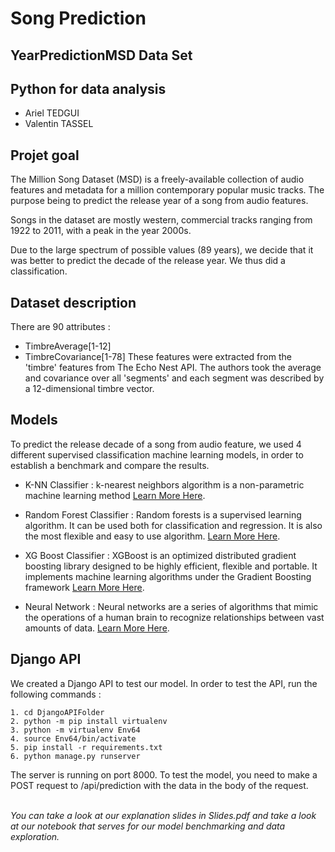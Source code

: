 # Song Prediction

## YearPredictionMSD Data Set 
## Python for data analysis

* Ariel TEDGUI
* Valentin TASSEL


## Projet goal
The Million Song Dataset (MSD) is a freely-available collection of audio features and metadata for a million contemporary popular music tracks. 
The purpose being to predict the release year of a song from audio features.

Songs in the dataset are mostly western, commercial tracks ranging from 1922 to 2011, with a peak in the year 2000s.

Due to the large spectrum of possible values (89 years), we decide that it was better to predict the decade of the release year. We thus did a classification.

## Dataset description
There are 90 attributes :
* TimbreAverage[1-12]
* TimbreCovariance[1-78]
These features were extracted from the 'timbre' features from The Echo Nest API. The authors took the average and covariance over all 'segments' and each segment was described by a 12-dimensional timbre vector.

## Models 
To predict the release decade of a song from audio feature, we used 4 different supervised classification machine learning models, in order to establish a benchmark and compare the results.

* K-NN Classifier :  k-nearest neighbors algorithm is a non-parametric machine learning method [Learn More Here](https://www.analyticsvidhya.com/blog/2018/03/introduction-k-neighbours-algorithm-clustering/ "Learn More Here").

* Random Forest Classifier : Random forests is a supervised learning algorithm. It can be used both for classification and regression. It is also the most flexible and easy to use algorithm. [Learn More Here](https://www.datacamp.com/community/tutorials/random-forests-classifier-python "Learn More Here").

* XG Boost Classifier : XGBoost is an optimized distributed gradient boosting library designed to be highly efficient, flexible and portable. It implements machine learning algorithms under the Gradient Boosting framework [Learn More Here](https://xgboost.readthedocs.io/en/latest/ "Learn More Here").

* Neural Network : Neural networks are a series of algorithms that mimic the operations of a human brain to recognize relationships between vast amounts of data. [Learn More Here](https://en.wikipedia.org/wiki/Artificial_neural_network "Learn More Here").

## Django API
We created a Django API to test our model.
In order to test the API, run the following commands :
```
1. cd DjangoAPIFolder
2. python -m pip install virtualenv
3. python -m virtualenv Env64
4. source Env64/bin/activate
5. pip install -r requirements.txt
6. python manage.py runserver
```
The server is running on port 8000.
To test the model, you need to make a POST request to /api/prediction with the data in the body of the request.


<br/>*You can take a look at our explanation slides in Slides.pdf and take a look at our notebook that serves for our model benchmarking and data exploration.*
